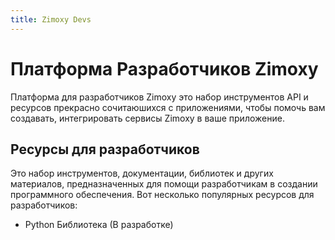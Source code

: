 ```yaml
---
title: Zimoxy Devs
---
```


# Платформа Разработчиков Zimoxy

Платформа для разработчиков Zimoxy это набор инструментов API и ресурсов прекрасно сочитаюшихся с приложениями, чтобы помочь вам создавать, интегрировать сервисы Zimoxy в ваше приложение.

## Ресурсы для разработчиков 
Это набор инструментов, документации, библиотек и других материалов, предназначенных для помощи разработчикам в создании программного обеспечения. Вот несколько популярных ресурсов для разработчиков:

- Python Библиотека (В разработке)